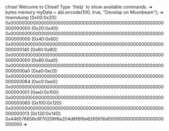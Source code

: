 <div id="termynal" data-termynal>
    <span data-ty="input"><span class="file-path"></span>chisel</span>
    <span data-ty="progress"></span>
    <span data-ty>Welcome to Chisel! Type `!help` to show available commands.</span>
    <span data-ty>➜ bytes memory myData = abi.encode(100, true, "Develop on Moonbeam");</span>
    <span data-ty="progress"></span>
    <span data-ty>➜ !memdump</span>
    <span data-ty>[0x00:0x20]: 0x0000000000000000000000000000000000000000000000000000000000000000</span>
    <span data-ty>[0x20:0x40]: 0x0000000000000000000000000000000000000000000000000000000000000000</span>
    <span data-ty>[0x40:0x60]: 0x0000000000000000000000000000000000000000000000000000000000000140</span>
    <span data-ty>[0x60:0x80]: 0x0000000000000000000000000000000000000000000000000000000000000000</span>
    <span data-ty>[0x80:0xa0]: 0x00000000000000000000000000000000000000000000000000000000000000a0</span>
    <span data-ty>[0xa0:0xc0]: 0x0000000000000000000000000000000000000000000000000000000000000064</span>
    <span data-ty>[0xc0:0xe0]: 0x0000000000000000000000000000000000000000000000000000000000000001</span>
    <span data-ty>[0xe0:0x100]: 0x0000000000000000000000000000000000000000000000000000000000000060</span>
    <span data-ty>[0x100:0x120]: 0x0000000000000000000000000000000000000000000000000000000000000013</span>
    <span data-ty>[0x120:0x140]: 0x446576656c6f70206f6e204d6f6f6e6265616d00000000000000000000000000</span>
    <span data-ty>➜ </span>
</div>